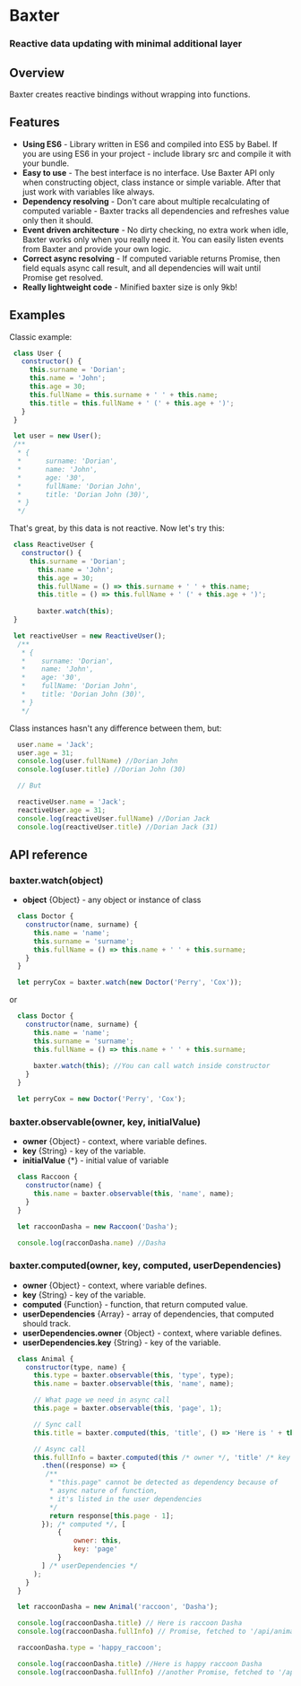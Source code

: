 Baxter
======

### Reactive data updating with minimal additional layer

## Overview

Baxter creates reactive bindings without wrapping into functions.

## Features

* **Using ES6** - Library written in ES6 and compiled into ES5 by Babel. If you are using ES6 in your project - include library src and compile it with your bundle.
* **Easy to use** - The best interface is no interface. Use Baxter API only when constructing object, class instance or simple variable. After that just work with variables like always.
* **Dependency resolving** - Don't care about multiple recalculating of computed variable - Baxter tracks all dependencies and refreshes value only then it should.
* **Event driven architecture** - No dirty checking, no extra work when idle, Baxter works only when you really need it. You can easily listen events from Baxter and provide your own logic.
* **Correct async resolving** - If computed variable returns Promise, then field equals async call result, and all dependencies will wait until Promise get resolved.
* **Really lightweight code** - Minified baxter size is only 9kb!

## Examples

Classic example:

```javascript
 class User {
   constructor() {
     this.surname = 'Dorian';
     this.name = 'John';
     this.age = 30;
     this.fullName = this.surname + ' ' + this.name;
     this.title = this.fullName + ' (' + this.age + ')';
   }
 }

 let user = new User();
 /**
  * {
  *      surname: 'Dorian',
  *      name: 'John',
  *      age: '30',
  *      fullName: 'Dorian John',
  *      title: 'Dorian John (30)',
  * }
  */
```

That's great, by this data is not reactive. Now let's try this:

```javascript
 class ReactiveUser {
   constructor() {
     this.surname = 'Dorian';
       this.name = 'John';
       this.age = 30;
       this.fullName = () => this.surname + ' ' + this.name;
       this.title = () => this.fullName + ' (' + this.age + ')';
       
       baxter.watch(this);
 }

 let reactiveUser = new ReactiveUser();
  /**
   * {
   *    surname: 'Dorian',
   *    name: 'John',
   *    age: '30',
   *    fullName: 'Dorian John',
   *    title: 'Dorian John (30)',
   * }
   */
```

Class instances hasn't any difference between them, but:

```javascript
  user.name = 'Jack';
  user.age = 31;
  console.log(user.fullName) //Dorian John
  console.log(user.title) //Dorian John (30)

  // But

  reactiveUser.name = 'Jack';
  reactiveUser.age = 31;
  console.log(reactiveUser.fullName) //Dorian Jack
  console.log(reactiveUser.title) //Dorian Jack (31)
```

## API reference

### baxter.watch(object)

* **object** {Object} - any object or instance of class

```javascript
  class Doctor {
    constructor(name, surname) {
      this.name = 'name';
      this.surname = 'surname';
      this.fullName = () => this.name + ' ' + this.surname;
    }
  }

  let perryCox = baxter.watch(new Doctor('Perry', 'Cox'));
```
or

```javascript
  class Doctor {
    constructor(name, surname) {
      this.name = 'name';
      this.surname = 'surname';
      this.fullName = () => this.name + ' ' + this.surname;
      
      baxter.watch(this); //You can call watch inside constructor
    }
  }

  let perryCox = new Doctor('Perry', 'Cox');
```

### baxter.observable(owner, key, initialValue)

* **owner** {Object} - context, where variable defines.
* **key** {String} - key of the variable.
* **initialValue** {*} - initial value of variable

```javascript
  class Raccoon {
    constructor(name) {
      this.name = baxter.observable(this, 'name', name);
    }
  }

  let raccoonDasha = new Raccoon('Dasha');

  console.log(racconDasha.name) //Dasha
```

### baxter.computed(owner, key, computed, userDependencies)

* **owner** {Object} - context, where variable defines.
* **key** {String} - key of the variable.
* **computed** {Function} - function, that return computed value.
* **userDependencies** {Array} - array of dependencies, that computed should track.
* **userDependencies.owner** {Object} - context, where variable defines.
* **userDependencies.key** {String} - key of the variable.

```javascript
  class Animal {
    constructor(type, name) {
      this.type = baxter.observable(this, 'type', type);
      this.name = baxter.observable(this, 'name', name);

      // What page we need in async call
      this.page = baxter.observable(this, 'page', 1);

      // Sync call
      this.title = baxter.computed(this, 'title', () => 'Here is ' + this.type.replace('_', ' ') + ' ' + this.name);

      // Async call
      this.fullInfo = baxter.computed(this /* owner */, 'title' /* key */, () => fetch('/api/animal/' + this.type + '/' + this.name)
        .then((response) => {
         /**
          * "this.page" cannot be detected as dependency because of
          * async nature of function,
          * it's listed in the user dependencies
          */
          return response[this.page - 1];
        }); /* computed */, [
            {
                owner: this,
                key: 'page'
            }
        ] /* userDependencies */
      );
    }
  }

  let raccoonDasha = new Animal('raccoon', 'Dasha');

  console.log(raccoonDasha.title) // Here is raccoon Dasha
  console.log(raccoonDasha.fullInfo) // Promise, fetched to '/api/animal/raccoon/Dasha'

  raccoonDasha.type = 'happy_raccoon';

  console.log(raccoonDasha.title) //Here is happy raccoon Dasha
  console.log(raccoonDasha.fullInfo) //another Promise, fetched to '/api/animal/happy_raccoon/Dasha'

```
